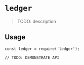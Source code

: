 # `ledger`

> TODO: description

## Usage

```
const ledger = require('ledger');

// TODO: DEMONSTRATE API
```
